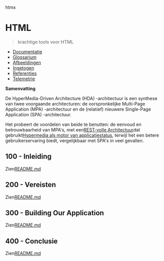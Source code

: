 htmx

# HTML

> krachtige tools voor HTML

-   [Documentatie](./DOCUMENTATION.md)
-   [Glossarium](./GLOSSARY.md)
-   [Afbeeldingen](./IMAGES.md)
-   [Ingetogen](./PODMAN.md)
-   [Referenties](./REFERENCES.md)
-   [Telemetrie](./TELEMETRY.md)

**Samenvatting**

De HyperMedia-Driven Architecture (HDA) -architectuur is een synthese van twee voorgaande architecturen: de oorspronkelijke Multi-Page Application (MPA) -architectuur en de (relatief) nieuwere Single-Page Application (SPA) -architectuur.

Het probeert de voordelen van beide te benutten: de eenvoud en betrouwbaarheid van MPA's, met een[REST-volle Architectuur](https://developer.mozilla.org/en-US/docs/Glossary/REST)dat gebruikt[Hypermedia als motor van applicatiestatus](https://htmx.org/essays/hateoas/), terwijl het een betere gebruikerservaring biedt, vergelijkbaar met SPA's in veel gevallen.

## 100 - Inleiding

Zien[README.md](./100/README.md)

## 200 - Vereisten

Zien[README.md](./200/README.md)

## 300 - Building Our Application

Zien[README.md](./300/README.md)

## 400 - Conclusie

Zien[README.md](./400/README.md)
